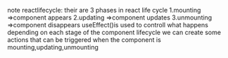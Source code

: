 note
reactlifecycle:
their are 3 phases in react life cycle
1.mounting =>component appears
2.updating =>component updates
3.unmounting =>component disappears
useEffect()is used to controll what happens depending on each stage of the component lifecycle
we can create some actions that can be triggered when the component is mounting,updating,unmounting